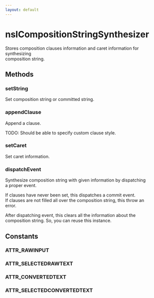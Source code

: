 ```yaml
---
layout: default
---
```


# nsICompositionStringSynthesizer #
  
Stores composition clauses information and caret information for synthesizing  
composition string.  
  

## Methods ##

### setString ###
  
Set composition string or committed string.  
  

### appendClause ###
  
Append a clause.  
  
TODO: Should be able to specify custom clause style.  
  

### setCaret ###
  
Set caret information.  
  

### dispatchEvent ###
  
Synthesize composition string with given information by dispatching  
a proper event.  
  
If clauses have never been set, this dispatches a commit event.  
If clauses are not filled all over the composition string, this throw an  
error.  
  
After dispatching event, this clears all the information about the  
composition string. So, you can reuse this instance.  
  

## Constants ##

### ATTR_RAWINPUT ###

### ATTR_SELECTEDRAWTEXT ###

### ATTR_CONVERTEDTEXT ###

### ATTR_SELECTEDCONVERTEDTEXT ###
